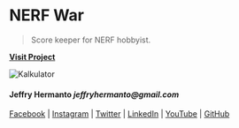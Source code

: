 # NERF War

> Score keeper for NERF hobbyist.

**[Visit Project](https://jeffryhermanto.github.io/NERFWar/)**

![Kalkulator](http://jhproject.id/img/portfolio/NERFWar.png)

#### Jeffry Hermanto _jeffryhermanto@gmail.com_

[Facebook](https://www.facebook.com/jeffryhermanto) |
[Instagram](https://www.instagram.com/jeffryhermanto) |
[Twitter](https://www.twitter.com/jeffryhermanto) |
[LinkedIn](https://www.linkedin.com/in/jeffryhermanto) |
[YouTube](https://www.youtube.com/jeffryhermanto) |
[GitHub](https://github.com/jeffryhermanto)

